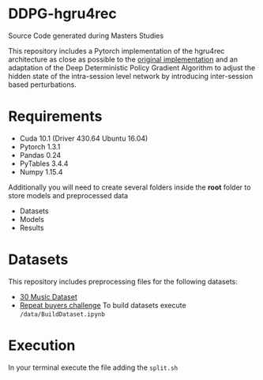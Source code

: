 DDPG-hgru4rec
=============

Source Code generated during Masters Studies

This repository includes a Pytorch implementation of the hgru4rec architecture as close as possible to the [original implementation](https://github.com/mquad/hgru4rec) and an adaptation of the Deep Deterministic Policy Gradient Algorithm to adjust the hidden state of the intra-session level network by introducing inter-session based perturbations.  


Requirements
============
- Cuda 10.1 (Driver 430.64 Ubuntu 16.04)
- Pytorch 1.3.1
- Pandas 0.24
- PyTables 3.4.4
- Numpy 1.15.4

Additionally you will need to create several folders inside the **root** folder to store models and preprocessed data 
- Datasets
- Models
- Results
 
Datasets
========
This repository includes preprocessing files for the following datasets: 

- [30 Music Dataset](http://recsys.deib.polimi.it/datasets/)
- [Repeat buyers challenge](https://tianchi.aliyun.com/competition/entrance/231576/information)
To build datasets execute `/data/BuildDataset.ipynb`

Execution
=========
In your terminal execute the file adding the `split.sh`
